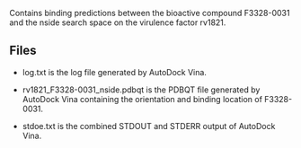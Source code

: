 Contains binding predictions between the bioactive compound F3328-0031 and the nside search space on the virulence factor rv1821.

## Files

- log.txt is the log file generated by AutoDock Vina.

- rv1821_F3328-0031_nside.pdbqt is the PDBQT file generated by AutoDock Vina containing the orientation and binding location of F3328-0031.

- stdoe.txt is the combined STDOUT and STDERR output of AutoDock Vina.

